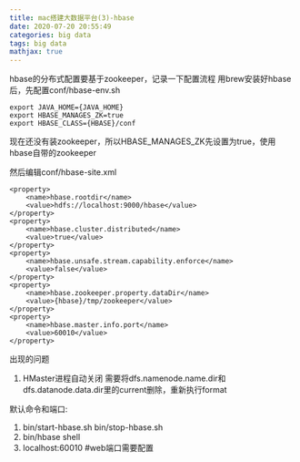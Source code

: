 ```yaml
---
title: mac搭建大数据平台(3)-hbase
date: 2020-07-20 20:55:49
categories: big data
tags: big data
mathjax: true
---
```

hbase的分布式配置要基于zookeeper，记录一下配置流程
用brew安装好hbase后，先配置conf/hbase-env.sh

    export JAVA_HOME={JAVA_HOME}
    export HBASE_MANAGES_ZK=true
    export HBASE_CLASS={HBASE}/conf

现在还没有装zookeeper，所以HBASE_MANAGES_ZK先设置为true，使用hbase自带的zookeeper

然后编辑conf/hbase-site.xml

    <property>
        <name>hbase.rootdir</name>
        <value>hdfs://localhost:9000/hbase</value>
    </property>
    <property>
        <name>hbase.cluster.distributed</name>
        <value>true</value>
    </property>
    <property>
        <name>hbase.unsafe.stream.capability.enforce</name>
        <value>false</value>
    </property>
    <property>
        <name>hbase.zookeeper.property.dataDir</name>
        <value>{hbase}/tmp/zookeeper</value>
    </property>
    <property>
        <name>hbase.master.info.port</name>
        <value>60010</value>
    </property>

出现的问题
1. HMaster进程自动关闭
   需要将dfs.namenode.name.dir和dfs.datanode.data.dir里的current删除，重新执行format

默认命令和端口:
1. bin/start-hbase.sh  bin/stop-hbase.sh
2. bin/hbase shell
3. localhost:60010  #web端口需要配置